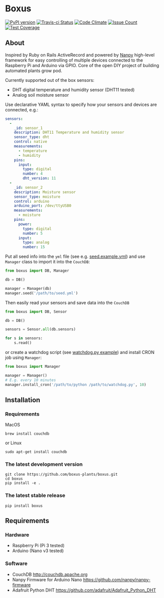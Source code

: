 Boxus
=====

[![PyPI version](https://badge.fury.io/py/boxus.svg)](https://badge.fury.io/py/boxus)
[![Travis-ci Status](https://travis-ci.org/boxus-plants/boxus.svg?branch=master)](https://travis-ci.org/boxus-plants/boxus)
[![Code Climate](https://codeclimate.com/github/boxus-plants/boxus/badges/gpa.svg)](https://codeclimate.com/github/boxus-plants/boxus)
[![Issue Count](https://codeclimate.com/github/boxus-plants/boxus/badges/issue_count.svg)](https://codeclimate.com/github/boxus-plants/boxus)
[![Test Coverage](https://codeclimate.com/github/boxus-plants/boxus/badges/coverage.svg)](https://codeclimate.com/github/boxus-plants/boxus/coverage)

## About
Inspired by Ruby on Rails ActiveRecord and powered by [Nanpy](https://github.com/nanpy/) high-level framework for easy controlling of multiple devices connected to the Raspberry Pi and Arduino via GPIO. Core of the open DIY project of building automated plants grow pod.

Currently supported out of the box sensors:
* DHT digital temperature and humidity sensor (DHT11 tested)
* Analog soil moisture sensor

Use declarative YAML syntax to specify how your sensors and devices are connected, e.g.:
```yaml
sensors:
  -
    _id: sensor_1
    description: DHT11 Temperature and humidity sensor
    sensor_type: dht
    control: native
    measurements:
      - temperature
      - humidity
    pins:
      input:
        type: digital
        number: 4
        dht_version: 11
  -
    _id: sensor_2
    description: Moisture sensor
    sensor_type: moisture
    control: arduino
    arduino_port: /dev/ttyUSB0
    measurements:
      - moisture
    pins:
      power:
        type: digital
        number: 5
      input:
        type: analog
        number: 15
```

Put all seed info into the `yml` file (see e.g. [seed.example.yml](examples/db/seed.example.yml)) and use `Manager` class to import it into the `CouchDB`:
```python
from boxus import DB, Manager

db = DB()

manager = Manager(db)
manager.seed('/path/to/seed.yml')
```

Then easily read your sensors and save data into the `CouchDB`
```python
from boxus import DB, Sensor

db = DB()

sensors = Sensor.all(db.sensors)

for s in sensors:
    s.read()
```
or create a watchdog script (see [watchdog.py example](examples/watchdog.py)) and install CRON job using `Manager`:
```python
from boxus import Manager

manager = Manager()
# E.g. every 10 minutes
manager.install_cron('/path/to/python /path/to/watchdog.py', 10)
```

## Installation

### Requirements

MacOS
```shell
brew install couchdb
```
or Linux
```shell
sudo apt-get install couchdb
```

### The latest development version

```shell
git clone https://github.com/boxus-plants/boxus.git
cd boxus
pip install -e .
```

### The latest stable release

```shell
pip install boxus
```

## Requirements

### Hardware

* Raspberry Pi (Pi 3 tested)
* Arduino (Nano v3 tested)

### Software

* CouchDB http://couchdb.apache.org
* Nanpy Firmware for Arduino Nano https://github.com/nanpy/nanpy-firmware
* Adafruit Python DHT https://github.com/adafruit/Adafruit_Python_DHT
